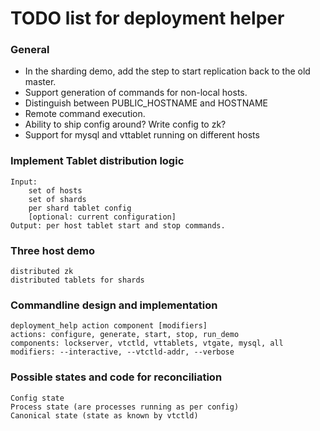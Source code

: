 

# TODO list for deployment helper

### General
  * In the sharding demo, add the step to start replication back to the old master.
  * Support generation of commands for non-local hosts.
  * Distinguish between PUBLIC_HOSTNAME and HOSTNAME
  * Remote command execution.
  * Ability to ship config around? Write config to zk?
  * Support for mysql and vttablet running on different hosts

### Implement Tablet distribution logic
    Input:
        set of hosts
        set of shards
        per shard tablet config
        [optional: current configuration]
    Output: per host tablet start and stop commands.

### Three host demo
	distributed zk
	distributed tablets for shards
	
### Commandline design and implementation
	deployment_help action component [modifiers]
	actions: configure, generate, start, stop, run_demo
	components: lockserver, vtctld, vttablets, vtgate, mysql, all
	modifiers: --interactive, --vtctld-addr, --verbose

### Possible states and code for reconciliation

	Config state
	Process state (are processes running as per config)
	Canonical state (state as known by vtctld)

